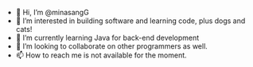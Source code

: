 - 👋 Hi, I’m @minasangG
- 👀 I’m interested in building software and learning code, plus dogs and cats!
- 🌱 I’m currently learning Java for back-end development
- 💞️ I’m looking to collaborate on other programmers as well.
- 📫 How to reach me is not available for the moment.

<!---
minasangG/minasangG is a ✨ special ✨ repository because its `README.md` (this file) appears on your GitHub profile.
You can click the Preview link to take a look at your changes.
--->
